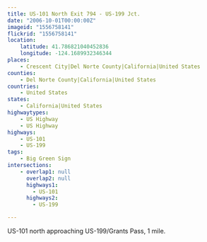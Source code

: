 ```yaml
---
title: US-101 North Exit 794 - US-199 Jct.
date: "2006-10-01T00:00:00Z"
imageid: "1556758141"
flickrid: "1556758141"
location:
    latitude: 41.786821040452836
    longitude: -124.1689932346344
places:
    - Crescent City|Del Norte County|California|United States
counties:
    - Del Norte County|California|United States
countries:
    - United States
states:
    - California|United States
highwaytypes:
    - US Highway
    - US Highway
highways:
    - US-101
    - US-199
tags:
    - Big Green Sign
intersections:
    - overlap1: null
      overlap2: null
      highways1:
        - US-101
      highways2:
        - US-199

---
```

US-101 north approaching US-199/Grants Pass, 1 mile.